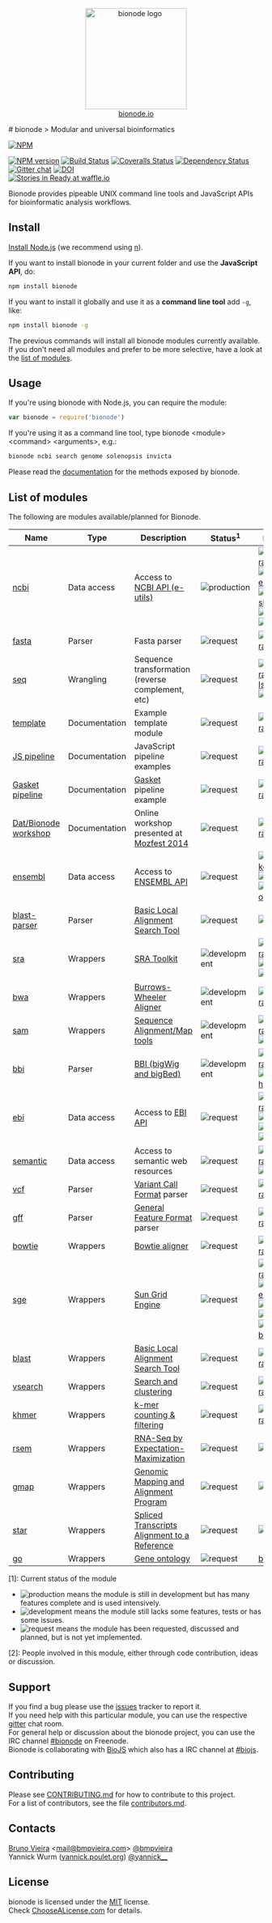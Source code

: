 <p align="center">
<a href="http://bionode.io">
<img height="200" width="200" title="bionode" alt="bionode logo" src="https://rawgit.com/bionode/bionode/master/docs/bionode-logo.min.svg"/>
</a>
<br/>
<a href="http://bionode.io/">bionode.io</a>
</p>
# bionode
> Modular and universal bioinformatics

[![NPM](https://nodei.co/npm/bionode.png?downloads=true&downloadRank=true&stars=true)](https://nodei.co/npm/bionode/)

[![NPM version][npm-image]][npm-url]
[![Build Status][travis-image]][travis-url]
[![Coveralls Status][coveralls-image]][coveralls-url]
[![Dependency Status][depstat-image]][depstat-url]
[![Gitter chat][gitter-image]][gitter-url]
[![DOI][doi-image]][doi-url]  
[![Stories in Ready at waffle.io][waffle-image]][waffle-url]

Bionode provides pipeable UNIX command line tools and JavaScript APIs for bioinformatic analysis workflows.


Install
-------

[Install Node.js](http://nodejs.org) (we recommend using [n](https://github.com/tj/n)).

If you want to install bionode in your current folder and use the **JavaScript API**, do:
```bash
npm install bionode
```

If you want to install it globally and use it as a **command line tool** add ```-g```, like:
```bash
npm install bionode -g
```

The previous commands will install all bionode modules currently available.
If you don't need all modules and prefer to be more selective, have a look at the [list of modules](#list-of-modules).


Usage
-----

If you're using bionode with Node.js, you can require the module:

```js
var bionode = require('bionode')
```

If you're using it as a command line tool, type bionode \<module\> \<command\> \<arguments\>, e.g.:

```bash
bionode ncbi search genome solenopsis invicta
```

Please read the [documentation](//rawgit.com/bionode/bionode/master/docs/bionode.html) for the methods exposed by bionode.


List of modules
--------------

The following are modules available/planned for Bionode.

| Name                   | Type          | Description                                       | Status<sup>1</sup>          | People<sup>2</sup>                                                    |
|------------------------|---------------|---------------------------------------------------|-----------------------------|-----------------------------------------------------------------------|
| [ncbi]                 | Data access   | Access to [NCBI API (e-utils)]                    | ![production][production]   |  [![bmpvieira][bmpvieira-img]][bmpvieira-url] [![maxogden][maxogden-img]][maxogden-url] [![mafintosh][mafintosh-img]][mafintosh-url] [![olgabot][olgabot-img]][olgabot-url] [![mlovci][mlovci-img]][mlovci-url] |
| [fasta]                | Parser        | Fasta parser                                      | ![request][production]      |  [![bmpvieira][bmpvieira-img]][bmpvieira-url]                         |
| [seq]                  | Wrangling     | Sequence transformation (reverse complement, etc) | ![request][production]      |  [![bmpvieira][bmpvieira-img]][bmpvieira-url] [IsmailM][IsmailM-url] [![yeban][yeban-img]][yeban-url] |
| [template]             | Documentation | Example template module                           | ![request][production]      |  [![bmpvieira][bmpvieira-img]][bmpvieira-url]                         |
| [JS pipeline]          | Documentation | JavaScript pipeline examples                      | ![request][production]      |  [![bmpvieira][bmpvieira-img]][bmpvieira-url]                         |
| [Gasket pipeline]      | Documentation | [Gasket] pipeline example                         | ![request][production]      |  [![bmpvieira][bmpvieira-img]][bmpvieira-url]                         |
| [Dat/Bionode workshop] | Documentation | Online workshop presented at [Mozfest 2014]       | ![request][production]      |  [![bmpvieira][bmpvieira-img]][bmpvieira-url]                         |
| [ensembl]              | Data access   | Access to [ENSEMBL API]                           | ![request][production]         |  [![nerdstrike][nerdstrike-img]][nerdstrike-url] [![emepyc][emepyc-img]][emepyc-url] [![daviddao][daviddao-img]][daviddao-url] |
| [blast-parser]                | Parser      | [Basic Local Alignment Search Tool]               | ![request][production]         |  [![greenify][greenify-img]][greenify-url]                         |
| [sra]                  | Wrappers      | [SRA Toolkit]                                     | ![development][development] |  [![bmpvieira][bmpvieira-img]][bmpvieira-url] [![olgabot][olgabot-img]][olgabot-url] [![mlovci][mlovci-img]][mlovci-url] |
| [bwa]                  | Wrappers      | [Burrows-Wheeler Aligner]                         | ![development][development] |  [![bmpvieira][bmpvieira-img]][bmpvieira-url]                         |
| [sam]                  | Wrappers      | [Sequence Alignment/Map tools]                    | ![development][development] |  [![bmpvieira][bmpvieira-img]][bmpvieira-url] [![ekg][ekg-img]][ekg-url] | 
| [bbi]                  | Parser        | [BBI (bigWig and bigBed)]                         | ![development][development] |  [![bmpvieira][bmpvieira-img]][bmpvieira-url] [![dasmoth][dasmoth-img]][dasmoth-url] |
| [ebi]                  | Data access   | Access to [EBI API]                               | ![request][request]         |  [![bmpvieira][bmpvieira-img]][bmpvieira-url] [![olgabot][olgabot-img]][olgabot-url] [![mlovci][mlovci-img]][mlovci-url] [![arq5x][arq5x-img]][arq5x-url] |
| [semantic]             | Data access   | Access to semantic web resources                  | ![request][request]         |  [![bmpvieira][bmpvieira-img]][bmpvieira-url] [![ktym][ktym-img]][ktym-url] |
| [vcf]                  | Parser        | [Variant Call Format] parser                      | ![request][request]         |  [![bmpvieira][bmpvieira-img]][bmpvieira-url]                         |
| [gff]                  | Parser        | [General Feature Format] parser                   | ![request][request]         |  [![bmpvieira][bmpvieira-img]][bmpvieira-url]                         |
| [bowtie]               | Wrappers      | [Bowtie aligner]                                  | ![request][request]         |  [![bmpvieira][bmpvieira-img]][bmpvieira-url]                         |
| [sge]                  | Wrappers      | [Sun Grid Engine]                                 | ![request][request]         |  [![bmpvieira][bmpvieira-img]][bmpvieira-url] [![maxogden][maxogden-img]][maxogden-url] [![ekg][ekg-img]][ekg-url] [![gawbul][gawbul-img]][gawbul-url] [![mkuzak][mkuzak-img]][mkuzak-url] [badryan][badryan-url] |
| [blast]                | Wrappers      | [Basic Local Alignment Search Tool]               | ![request][request]         |  [![bmpvieira][bmpvieira-img]][bmpvieira-url]                         |
| [vsearch]              | Wrappers      | [Search and clustering]                           | ![request][request]         |  [![bmpvieira][bmpvieira-img]][bmpvieira-url]                         |
| [khmer]                | Wrappers      | [k-mer counting & filtering]                      | ![request][request]         |  [![bmpvieira][bmpvieira-img]][bmpvieira-url]                         |
| [rsem]                 | Wrappers      | [RNA-Seq by Expectation-Maximization]             | ![request][request]         |  [![olgabot][olgabot-img]][olgabot-url]                               |
| [gmap]                 | Wrappers      | [Genomic Mapping and Alignment Program]           | ![request][request]         |  [![olgabot][olgabot-img]][olgabot-url]                               |
| [star]                 | Wrappers      | [Spliced Transcripts Alignment to a Reference]    | ![request][request]         |  [![olgabot][olgabot-img]][olgabot-url]                               |
| [go]                   | Wrappers      | [Gene ontology]                                   | ![request][request]         |  [badryan][badryan-url]                               |

[ncbi]: https://github.com/bionode/bionode-ncbi
[NCBI API (e-utils)]: http://www.ncbi.nlm.nih.gov/books/NBK25501/
[fasta]: https://github.com/bionode/bionode-fasta
[seq]: https://github.com/bionode/bionode-seq
[template]: https://github.com/bionode/bionode-template
[JS pipeline]: https://github.com/bionode/bionode-examples
[Gasket pipeline]: https://github.com/bionode/bionode-example-dat-gasket
[Dat/Bionode workshop]: http://maxogden.github.io/get-dat
[Mozfest 2014]: http://schedule.mozillafestival.org/#session/-1I0CKguyr
[Gasket]: https://github.com/datproject/gasket
[sra]: https://github.com/bionode/bionode-sra
[SRA Toolkit]: http://www.ncbi.nlm.nih.gov/Traces/sra/sra.cgi?view=toolkit_doc
[bwa]: https://github.com/bionode/bionode-bwa
[Burrows-Wheeler Aligner]: http://bio-bwa.sourceforge.net
[sam]: https://github.com/bionode/bionode-sam
[Sequence Alignment/Map tools]: http://www.htslib.org
[bbi]: https://github.com/bionode/bionode-bbi
[BBI (bigWig and bigBed)]: http://genome.ucsc.edu/FAQ/FAQformat.html
[ebi]: https://github.com/bionode/bionode-ebi
[EBI API]: http://www.ebi.ac.uk/Tools/webservices/
[ensembl]: https://github.com/daviddao/biojs-rest-ensembl
[ENSEMBL API]: http://rest.ensembl.org
[semantic]: https://github.com/bionode/bionode-semantic
[vcf]: https://github.com/bionode/bionode-vcf
[Variant Call Format]: http://samtools.github.io/hts-specs/VCFv4.2.pdf
[gff]: https://github.com/bionode/bionode-gff
[General Feature Format]: https://www.sanger.ac.uk/resources/software/gff/spec.html
[bowtie]: https://github.com/bionode/bionode-bowtie
[Bowtie aligner]: http://bowtie-bio.sourceforge.net/index.shtml
[sge]: https://github.com/bionode/bionode-sge
[SUN Grid Engine]: https://arc.liv.ac.uk/trac/SGE
[blast]: https://github.com/bionode/bionode-blast
[blast-parser]: https://github.com/greenify/biojs-io-blast
[Basic Local Alignment Search Tool]: http://www.ncbi.nlm.nih.gov/books/NBK1763/
[vsearch]: https://github.com/bionode/bionode-vsearch
[Search and clustering]: https://github.com/torognes/vsearch
[khmer]: https://github.com/bionode/bionode-khmer
[k-mer counting & filtering]: http://khmer.readthedocs.org/en/v1.1/
[rsem]: https://github.com/bionode/bionode-rsem
[RNA-Seq by Expectation-Maximization]: https://github.com/bli25wisc/RSEM
[gmap]: https://github.com/bionode/bionode-gmap
[Genomic Mapping and Alignment Program]: http://research-pub.gene.com/gmap/
[star]: https://github.com/bionode/bionode-star
[Spliced Transcripts Alignment to a Reference]: https://github.com/alexdobin/STAR
[go]: https://github.com/bionode/bionode-go
[Gene ontology]: http://en.wikipedia.org/wiki/Gene_ontology


[1]: Current status of the module
* ![production][production] means the module is still in development but has many features complete and is used intensively. 
* ![development][development] means the module still lacks some features, tests or has some issues.
* ![request][request] means the module has been requested, discussed and planned, but is not yet implemented.

[2]: People involved in this module, either through code contribution, ideas or discussion.

[production]:https://img.shields.io/badge/status-production-green.svg?style=flat-square
[development]:https://img.shields.io/badge/status-development-orange.svg?style=flat-square
[request]:https://img.shields.io/badge/status-request-blue.svg?style=flat-square

[bmpvieira-img]: https://avatars3.githubusercontent.com/u/263386?v=3&s=40
[bmpvieira-url]: https://github.com/bmpvieira
[maxogden-img]: https://avatars3.githubusercontent.com/u/39759?v=3&s=40
[maxogden-url]: https://github.com/maxogden
[mafintosh-img]: https://avatars3.githubusercontent.com/u/376661?v=3&s=40
[mafintosh-url]: https://github.com/mafintosh
[olgabot-img]: https://avatars3.githubusercontent.com/u/806256?v=3&s=40
[olgabot-url]: https://github.com/olgabot
[mlovci-img]: https://avatars3.githubusercontent.com/u/909047?v=3&s=40
[mlovci-url]: https://github.com/mlovci
[arq5x-img]: https://avatars3.githubusercontent.com/u/72291?v=3&s=40
[arq5x-url]: https://github.com/arq5x
[ktym-img]: https://pbs.twimg.com/profile_images/1124266319/ktym_normal.jpg
[ktym-url]: https://github.com/ktym
[ekg-img]: https://avatars3.githubusercontent.com/u/145425?v=3&s=40
[ekg-url]: https://github.com/ekg
[badryan-img]: https://avatars3.githubusercontent.com/u/6317446?v=3&s=40
[badryan-url]: https://github.com/badryan
[gawbul-img]: https://avatars3.githubusercontent.com/u/321291?v=3&s=40
[gawbul-url]: https://github.com/gawbul
[mkuzak-img]: https://avatars3.githubusercontent.com/u/208443?v=3&s=40
[mkuzak-url]: https://github.com/mkuzak
[dasmoth-img]: https://avatars3.githubusercontent.com/u/209047?v=3&s=40
[dasmoth-url]: https://github.com/dasmoth
[IsmailM-img]: https://avatars3.githubusercontent.com/u/5578375?v=3&s=40
[IsmailM-url]: https://github.com/IsmailM
[yeban-img]: https://avatars3.githubusercontent.com/u/90373?v=3&s=40
[yeban-url]: https://github.com/yeban
[nerdstrike-img]: https://avatars3.githubusercontent.com/u/5434501?v=3&s=40
[nerdstrike-url]: https://github.com/nerdstrike
[emepyc-img]: https://avatars3.githubusercontent.com/u/473962?v=3&s=40
[emepyc-url]: https://github.com/emepyc
[daviddao-img]: https://avatars0.githubusercontent.com/u/1241240?v=3&s=40
[daviddao-url]: https://github.com/daviddao
[greenify-img]: https://avatars1.githubusercontent.com/u/4370550?v=3&s=40
[greenify-url]: https://github.com/greenify

Support
-------

If you find a bug please use the [issues](http://github.com/bionode/bionode/issues) tracker to report it.  
If you need help with this particular module, you can use the respective [gitter](http://gitter.im/bionode/bionode) chat room.  
For general help or discussion about the bionode project, you can use the IRC channel [#bionode](https://www.irccloud.com/#!/ircs://irc.freenode.net:6697/%23bionode) on Freenode.  
Bionode is collaborating with [BioJS](http:/biojs.net) which also has a IRC channel at [#biojs](https://www.irccloud.com/#!/ircs://irc.freenode.net:6697/%23biojs).


Contributing
------------
Please see [CONTRIBUTING.md](CONTRIBUTING.md) for how to contribute to this project.  
For a list of contributors, see the file [contributors.md](contributors.md).


Contacts
--------
[Bruno Vieira](http://bmpvieira.com) <[mail@bmpvieira.com](mailto:mail@bmpvieira.com)> [@bmpvieira](//twitter.com/bmpvieira)  
Yannick Wurm ([yannick.poulet.org](http://wurmlab.github.io)) [@yannick__](//twitter.com/yannick__)


License
-------

bionode is licensed under the [MIT](https://raw.github.com/bionode/bionode/master/LICENSE) license.  
Check [ChooseALicense.com](http://choosealicense.com/licenses/mit) for details.

[npm-url]: http://npmjs.org/package/bionode
[npm-image]: http://img.shields.io/npm/v/bionode.svg?style=flat-square
[travis-url]: http:////travis-ci.org/bionode/bionode
[travis-image]: http://img.shields.io/travis/bionode/bionode.svg?style=flat-square
[coveralls-url]: http:////coveralls.io/r/bionode/bionode
[coveralls-image]: http://img.shields.io/coveralls/bionode/bionode.svg?style=flat-square
[depstat-url]: http://david-dm.org/bionode/bionode
[depstat-image]: http://img.shields.io/david/bionode/bionode.svg?style=flat-square
[gitter-image]: http://img.shields.io/badge/gitter-bionode/bionode-brightgreen.svg?style=flat-square
[gitter-url]: https://gitter.im/bionode/bionode
[waffle-image]: https://badge.waffle.io/bionode/bionode.png?label=ready&title=issues%20ready
[waffle-url]: https://waffle.io/bionode/bionode
[doi-url]: http://dx.doi.org/10.5281/zenodo.11487
[doi-image]: http://img.shields.io/badge/doi-10.5281/zenodo.11487-blue.svg?style=flat-square
